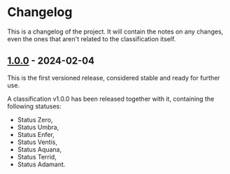 ﻿Changelog
=========
This is a changelog of the project. It will contain the notes on any changes, even the ones that aren't related to the classification itself.

[1.0.0] - 2024-02-04
------------
This is the first versioned release, considered stable and ready for further use.

A classification v1.0.0 has been released together with it, containing the following statuses:
- Status Zero,
- Status Umbra,
- Status Enfer,
- Status Ventis,
- Status Aquana,
- Status Terrid,
- Status Adamant.

[Unreleased]: https://github.com/ForNeVeR/andivionian-status-classifier/compare/v1.0.0...HEAD
[1.0.0]: https://github.com/ForNeVeR/andivionian-status-classifier/releases/tag/v1.0.0
